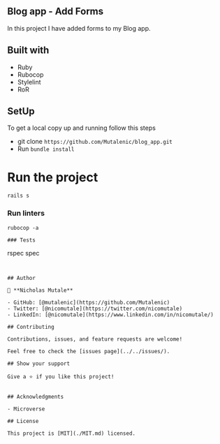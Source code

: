 ## Blog app - Add Forms

In this project I have added forms to my Blog app.

## Built with
- Ruby
- Rubocop
- Stylelint
- RoR

## SetUp
To get a local copy up and running follow this steps
- git clone `https://github.com/Mutalenic/blog_app.git`
- Run `bundle install`

# Run the project
`rails s`

### Run linters
```
rubocop -a

### Tests
```
rspec spec
```


## Author

👤 **Nicholas Mutale**

- GitHub: [@mutalenic](https://github.com/Mutalenic)
- Twitter: [@nicomutale](https://twitter.com/nicomutale)
- LinkedIn: [@nicomutale](https://www.linkedin.com/in/nicomutale/)

## Contributing

Contributions, issues, and feature requests are welcome!

Feel free to check the [issues page](../../issues/).

## Show your support

Give a ⭐️ if you like this project!


## Acknowledgments

- Microverse 

## License

This project is [MIT](./MIT.md) licensed.

